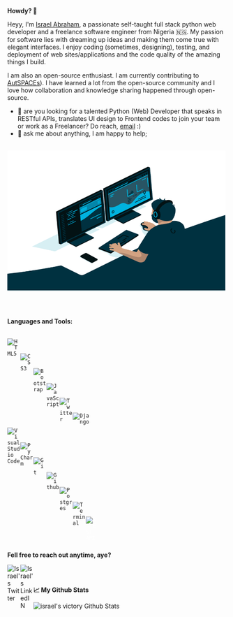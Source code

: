 **Howdy? 👋**
<br>

Heyy, I'm [Israel Abraham](https://twitter.com/israelvictory), a passionate self-taught full stack python web developer and a freelance software engineer from Nigeria 🇳🇬. My passion for software lies with dreaming up ideas and making them come true with elegant interfaces. I enjoy coding (sometimes, designing), testing, and deployment of web sites/applications and the code quality of the amazing things I build.

I am also an open-source enthusiast. I am currently contributing to [AutSPACEs](https://github.com/alan-turing-institute/AutSPACEs/)). I have learned a lot from the open-source community and I love how collaboration and knowledge sharing happened through open-source.

- 💼 are you looking for a talented Python (Web) Developer that speaks in RESTful APIs, translates UI design to Frontend codes to join your team or work as a Freelancer? Do reach, [email](mailto:israelvictory87@gmail.com) :)
- 💬 ask me about anything, I am happy to help;

<br>

<img align="center" alt="GIF" src="demo/code.gif" width="500" height="320" />

<br><br>

**Languages and Tools:**

<code>
<img align="left" alt="HTML5" width="30px" src="https://img.icons8.com/color/48/000000/html-5.png"/>
</code>

<code>
<img align="left" alt="CSS3" width="30px" src="https://img.icons8.com/color/48/000000/css3.png"/>
</code>

<code>
<img align="left" alt="Bootstrap" width="30px" src="https://img.icons8.com/color/48/000000/bootstrap.png"/>
</code>

<code>
<img align="left" alt="JavaScript" width="30px" src="https://img.icons8.com/color/48/000000/javascript.png"/>
</code>

<code>
<img align="left" alt="Twitter" width="30px" src="https://img.icons8.com/color/48/000000/python.png"/>
</code>

<code>
<img align="left" alt="Django" width="40px" src="https://img.icons8.com/color/48/000000/django.png"/>
</code >

<code>
<img align="left" alt="Visual Studio Code" width="30px" src="https://img.icons8.com/fluent/48/000000/visual-studio-code-2019.png"/>
</code>

<code>
<img align="left" alt="PyCharm" width="30px" src="https://img.icons8.com/color/48/000000/pycharm.png"/>
</code>

<code>
<img align="left" alt="Git" width="30px" src="https://img.icons8.com/color/48/000000/git.png"/>
</code>

<code>
<img align="left" alt="Github" width="30px" src="https://img.icons8.com/color/48/000000/github.png"/>
</code>

<code>
<img align="left" alt="Postgres" width="30px" src="https://img.icons8.com/color/48/000000/postgreesql.png"/>
</code>

<code>
<img align="left" alt="Terminal" width="30px" src="https://img.icons8.com/color/26/000000/console.png"/>
</code>

<code>
<img align="left" style="color: white;" alt="REST API" width="30px" src="https://img.icons8.com/material-outlined/24/000000/api-settings.png"/>
</code>

<br /><br />

**Fell free to reach out anytime, aye?**

[<img align="left" alt="Israel's Twitter" width="30px" src="https://img.icons8.com/color/48/000000/twitter.png"/>](https://twitter.com/israelabraham_)

[<img align="left" alt="Israel's LinkedIN" width="30px" src="https://img.icons8.com/color/48/000000/linkedin.png"/>](https://linkedin.com/in/digitalstade)

<br><br>

**📈 My Github Stats**

<img alt="israel's victory Github Stats" src="https://github-readme-stats.vercel.app/api?username=israelvictory&show_icons=true&theme=gotham"/>
